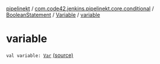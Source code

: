[pipelinekt](../../../index.md) / [com.code42.jenkins.pipelinekt.core.conditional](../../index.md) / [BooleanStatement](../index.md) / [Variable](index.md) / [variable](./variable.md)

# variable

`val variable: `[`Var`](../../../com.code42.jenkins.pipelinekt.core.vars/-var/index.md) [(source)](https://github.com/code42/pipelinekt/tree/master/core/src/main/kotlin/com/code42/jenkins/pipelinekt/core/conditional/BooleanStatement.kt#L22)